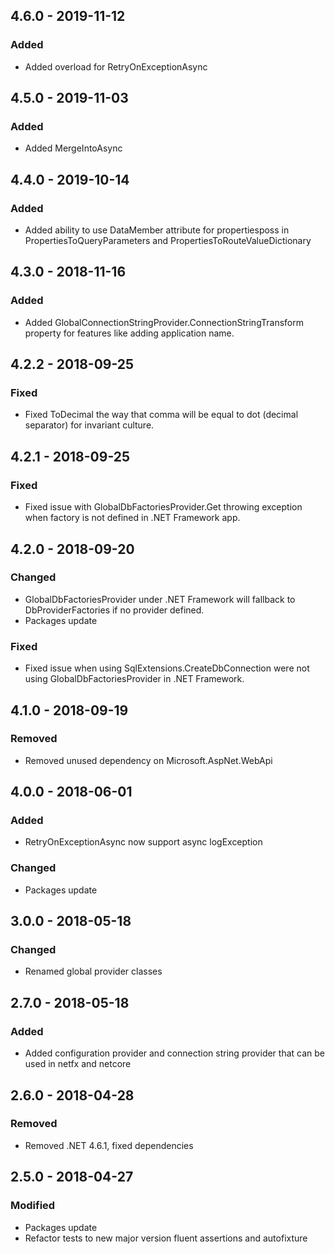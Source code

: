 ## 4.6.0 - 2019-11-12
### Added
- Added overload for RetryOnExceptionAsync

## 4.5.0 - 2019-11-03
### Added
- Added MergeIntoAsync

## 4.4.0 - 2019-10-14
### Added
- Added ability to use DataMember attribute for propertiesposs in PropertiesToQueryParameters and PropertiesToRouteValueDictionary

## 4.3.0 - 2018-11-16
### Added
- Added GlobalConnectionStringProvider.ConnectionStringTransform property for features like adding application name.

## 4.2.2 - 2018-09-25
### Fixed
- Fixed ToDecimal the way that comma will be equal to dot (decimal separator) for invariant culture. 

## 4.2.1 - 2018-09-25
### Fixed
- Fixed issue with GlobalDbFactoriesProvider.Get throwing exception when factory is not defined in .NET Framework app.

## 4.2.0 - 2018-09-20
### Changed
- GlobalDbFactoriesProvider under .NET Framework will fallback to DbProviderFactories if no provider defined.
- Packages update 
### Fixed
- Fixed issue when using SqlExtensions.CreateDbConnection were not using GlobalDbFactoriesProvider in .NET Framework. 

## 4.1.0 - 2018-09-19
### Removed
- Removed unused dependency on Microsoft.AspNet.WebApi 

## 4.0.0 - 2018-06-01
### Added
- RetryOnExceptionAsync now support async logException
### Changed
- Packages update

## 3.0.0 - 2018-05-18
### Changed
- Renamed global provider classes

## 2.7.0 - 2018-05-18
### Added
- Added configuration provider and connection string provider that can be used in netfx and netcore

## 2.6.0 - 2018-04-28
### Removed
- Removed .NET 4.6.1, fixed dependencies

## 2.5.0 - 2018-04-27
### Modified
- Packages update
- Refactor tests to new major version fluent assertions and autofixture